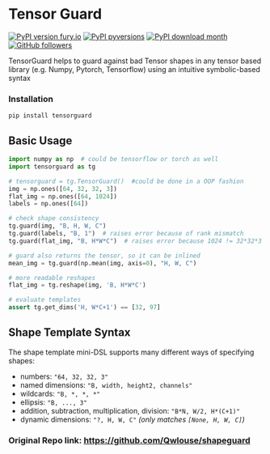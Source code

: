 # Tensor Guard

[![PyPI version fury.io](https://badge.fury.io/py/tensorguard.svg)](https://pypi.python.org/pypi/tensorguard/)
[![PyPI pyversions](https://img.shields.io/pypi/pyversions/tensorguard.svg)](https://pypi.python.org/pypi/tensorguard/)
[![PyPI download month](https://img.shields.io/pypi/dm/tensorguard.svg)](https://pypi.python.org/pypi/tensorguard/)
[![GitHub followers](https://img.shields.io/github/followers/Michedev.svg?style=social&label=Follow&maxAge=2592000)](https://github.com/Michedev?tab=followers)

TensorGuard helps to guard against bad Tensor shapes in any tensor based library (e.g. Numpy, Pytorch, Tensorflow) using an intuitive symbolic-based syntax

### Installation
`pip install tensorguard`


## Basic Usage

```python
import numpy as np  # could be tensorflow or torch as well
import tensorguard as tg

# tensorguard = tg.TensorGuard()  #could be done in a OOP fashion
img = np.ones([64, 32, 32, 3])
flat_img = np.ones([64, 1024])
labels = np.ones([64])

# check shape consistency
tg.guard(img, "B, H, W, C")
tg.guard(labels, "B, 1")  # raises error because of rank mismatch
tg.guard(flat_img, "B, H*W*C")  # raises error because 1024 != 32*32*3

# guard also returns the tensor, so it can be inlined
mean_img = tg.guard(np.mean(img, axis=0), "H, W, C")

# more readable reshapes
flat_img = tg.reshape(img, 'B, H*W*C')

# evaluate templates
assert tg.get_dims('H, W*C+1') == [32, 97]

```


## Shape Template Syntax
The shape template mini-DSL supports many different ways of specifying shapes:

  * numbers: `"64, 32, 32, 3"`
  * named dimensions: `"B, width, height2, channels"`
  * wildcards: `"B, *, *, *"`
  * ellipsis: `"B, ..., 3"`
  * addition, subtraction, multiplication, division: `"B*N, W/2, H*(C+1)"`
  * dynamic dimensions: `"?, H, W, C"`  *(only matches `[None, H, W, C]`)*



### Original Repo link: https://github.com/Qwlouse/shapeguard
